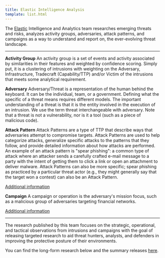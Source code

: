 ```yaml
---
title: Elastic Intelligence Analysis
template: list.html
---
```


The [Elastic](https://www.elastic.co) Intelligence and Analytics team researches emerging threats and risks, analyzes activity groups, adversaries, attack patterns, and campaigns as a way to understand and report on, the ever-evolving threat landscape.

---

**Activity Group**
An activity group is a set of events and activity associated by similarities in their features and weighted by confidence scoring. Simply put, it is a clustering of intrusions with weighting on the Adversary, Infrastructure, Tradecraft (Capability/TTP) and/or Victim of the intrusions that meets some analytical requirement.

**Adversary**
Adversary/Threat is a representation of the human behind the keyboard. It can be the individual, team, or a government. Defining what the specific of a threat means requires different models. The important understanding of a threat is that it is the entity involved in the execution of an intrusion. We use the term threat interchangeable with adversary. Note that a threat is not a vulnerability, nor is it a tool (such as a piece of malicious code).

**Attack Pattern**
Attack Patterns are a type of TTP that describe ways that adversaries attempt to compromise targets. Attack Patterns are used to help categorize attacks, generalize specific attacks to the patterns that they follow, and provide detailed information about how attacks are performed. An example of an attack pattern is "spear phishing": a common type of attack where an attacker sends a carefully crafted e-mail message to a party with the intent of getting them to click a link or open an attachment to deliver malware. Attack Patterns can also be more specific; spear phishing as practiced by a particular threat actor (e.g., they might generally say that the target won a contest) can also be an Attack Pattern.

[Additional information](https://docs.oasis-open.org/cti/stix/v2.1/cs02/stix-v2.1-cs02.html#_axjijf603msy)

**Campaign**
A campaign or operation is the adversary's mission focus, such as a malicious group of adversaries targeting financial networks.

[Additional information](https://docs.oasis-open.org/cti/stix/v2.1/cs02/stix-v2.1-cs02.html#_pcpvfz4ik6d6)

---

The research published by this team focuses on the strategic, operational, and tactical observations from intrusions and campaigns with the goal of releasing targeted research to aid threat hunters, analysts, and defenders in improving the protective posture of their environments.

You can find the long-form research below and the summary releases [here](https://www.elastic.co/blog/author/elastic-security-intelligence-&-analytics-team).
